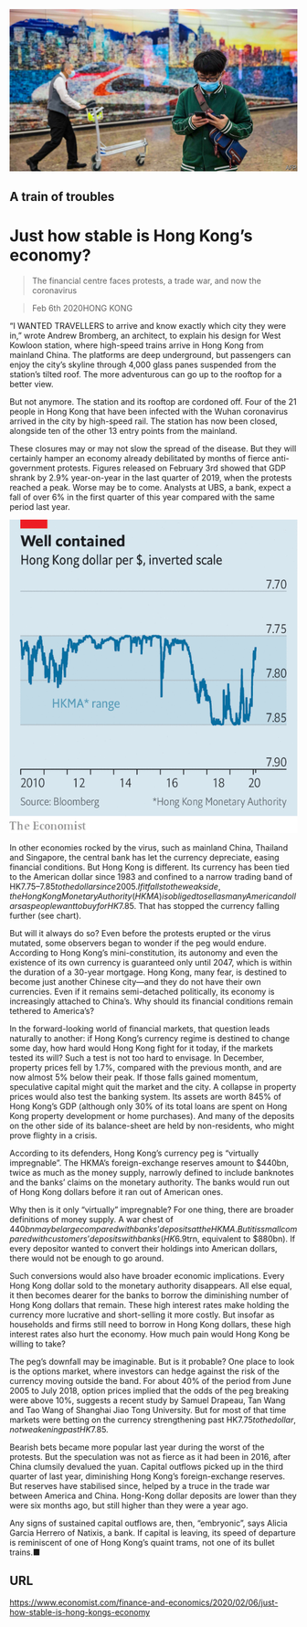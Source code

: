 ![](./images/20200208_FNP003_0.jpg)

## A train of troubles

# Just how stable is Hong Kong’s economy?

> The financial centre faces protests, a trade war, and now the coronavirus

> Feb 6th 2020HONG KONG

“I WANTED TRAVELLERS to arrive and know exactly which city they were in,” wrote Andrew Bromberg, an architect, to explain his design for West Kowloon station, where high-speed trains arrive in Hong Kong from mainland China. The platforms are deep underground, but passengers can enjoy the city’s skyline through 4,000 glass panes suspended from the station’s tilted roof. The more adventurous can go up to the rooftop for a better view.

But not anymore. The station and its rooftop are cordoned off. Four of the 21 people in Hong Kong that have been infected with the Wuhan coronavirus arrived in the city by high-speed rail. The station has now been closed, alongside ten of the other 13 entry points from the mainland.

These closures may or may not slow the spread of the disease. But they will certainly hamper an economy already debilitated by months of fierce anti-government protests. Figures released on February 3rd showed that GDP shrank by 2.9% year-on-year in the last quarter of 2019, when the protests reached a peak. Worse may be to come. Analysts at UBS, a bank, expect a fall of over 6% in the first quarter of this year compared with the same period last year.

![](./images/20200208_FNC126.png)

In other economies rocked by the virus, such as mainland China, Thailand and Singapore, the central bank has let the currency depreciate, easing financial conditions. But Hong Kong is different. Its currency has been tied to the American dollar since 1983 and confined to a narrow trading band of HK$7.75–7.85 to the dollar since 2005. If it falls to the weak side, the Hong Kong Monetary Authority (HKMA) is obliged to sell as many American dollars as people want to buy for HK$7.85. That has stopped the currency falling further (see chart).

But will it always do so? Even before the protests erupted or the virus mutated, some observers began to wonder if the peg would endure. According to Hong Kong’s mini-constitution, its autonomy and even the existence of its own currency is guaranteed only until 2047, which is within the duration of a 30-year mortgage. Hong Kong, many fear, is destined to become just another Chinese city—and they do not have their own currencies. Even if it remains semi-detached politically, its economy is increasingly attached to China’s. Why should its financial conditions remain tethered to America’s?

In the forward-looking world of financial markets, that question leads naturally to another: if Hong Kong’s currency regime is destined to change some day, how hard would Hong Kong fight for it today, if the markets tested its will? Such a test is not too hard to envisage. In December, property prices fell by 1.7%, compared with the previous month, and are now almost 5% below their peak. If those falls gained momentum, speculative capital might quit the market and the city. A collapse in property prices would also test the banking system. Its assets are worth 845% of Hong Kong’s GDP (although only 30% of its total loans are spent on Hong Kong property development or home purchases). And many of the deposits on the other side of its balance-sheet are held by non-residents, who might prove flighty in a crisis.

According to its defenders, Hong Kong’s currency peg is “virtually impregnable”. The HKMA’s foreign-exchange reserves amount to $440bn, twice as much as the money supply, narrowly defined to include banknotes and the banks’ claims on the monetary authority. The banks would run out of Hong Kong dollars before it ran out of American ones.

Why then is it only “virtually” impregnable? For one thing, there are broader definitions of money supply. A war chest of $440bn may be large compared with banks’ deposits at the HKMA. But it is small compared with customers’ deposits with banks (HK$6.9trn, equivalent to $880bn). If every depositor wanted to convert their holdings into American dollars, there would not be enough to go around.

Such conversions would also have broader economic implications. Every Hong Kong dollar sold to the monetary authority disappears. All else equal, it then becomes dearer for the banks to borrow the diminishing number of Hong Kong dollars that remain. These high interest rates make holding the currency more lucrative and short-selling it more costly. But insofar as households and firms still need to borrow in Hong Kong dollars, these high interest rates also hurt the economy. How much pain would Hong Kong be willing to take?

The peg’s downfall may be imaginable. But is it probable? One place to look is the options market, where investors can hedge against the risk of the currency moving outside the band. For about 40% of the period from June 2005 to July 2018, option prices implied that the odds of the peg breaking were above 10%, suggests a recent study by Samuel Drapeau, Tan Wang and Tao Wang of Shanghai Jiao Tong University. But for most of that time markets were betting on the currency strengthening past HK$7.75 to the dollar, not weakening past HK$7.85.

Bearish bets became more popular last year during the worst of the protests. But the speculation was not as fierce as it had been in 2016, after China clumsily devalued the yuan. Capital outflows picked up in the third quarter of last year, diminishing Hong Kong’s foreign-exchange reserves. But reserves have stabilised since, helped by a truce in the trade war between America and China. Hong-Kong dollar deposits are lower than they were six months ago, but still higher than they were a year ago.

Any signs of sustained capital outflows are, then, “embryonic”, says Alicia Garcia Herrero of Natixis, a bank. If capital is leaving, its speed of departure is reminiscent of one of Hong Kong’s quaint trams, not one of its bullet trains.■

## URL

https://www.economist.com/finance-and-economics/2020/02/06/just-how-stable-is-hong-kongs-economy
